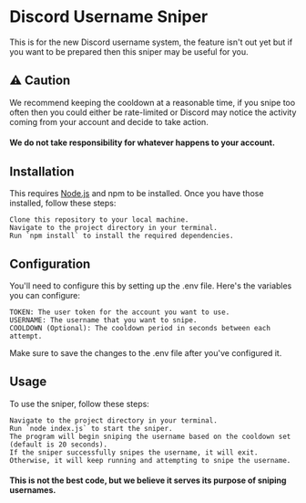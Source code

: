# Discord Username Sniper
This is for the new Discord username system, the feature isn't out yet but if you want to be prepared then this sniper may be useful for you.

## ⚠️ Caution
We recommend keeping the cooldown at a reasonable time, if you snipe too often then you could either be rate-limited or Discord may notice the activity coming from your account and decide to take action.
    
#### We do not take responsibility for whatever happens to your account. 

## Installation
This requires [Node.js](https://nodejs.org/en/download) and npm to be installed. Once you have those installed, follow these steps:

    Clone this repository to your local machine.
    Navigate to the project directory in your terminal.
    Run `npm install` to install the required dependencies.

## Configuration
You'll need to configure this by setting up the .env file. Here's the variables you can configure:

    TOKEN: The user token for the account you want to use.
    USERNAME: The username that you want to snipe.
    COOLDOWN (Optional): The cooldown period in seconds between each attempt.

Make sure to save the changes to the .env file after you've configured it.

## Usage
To use the sniper, follow these steps:

    Navigate to the project directory in your terminal.
    Run `node index.js` to start the sniper.
    The program will begin sniping the username based on the cooldown set (default is 20 seconds).
    If the sniper successfully snipes the username, it will exit. Otherwise, it will keep running and attempting to snipe the username.

#### This is not the best code, but we believe it serves its purpose of sniping usernames.
